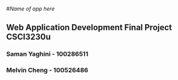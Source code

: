 #*Name of app here*
## Web Application Development Final Project CSCI3230u 
### Saman Yaghini - 100286511
### Melvin Cheng - 100526486

